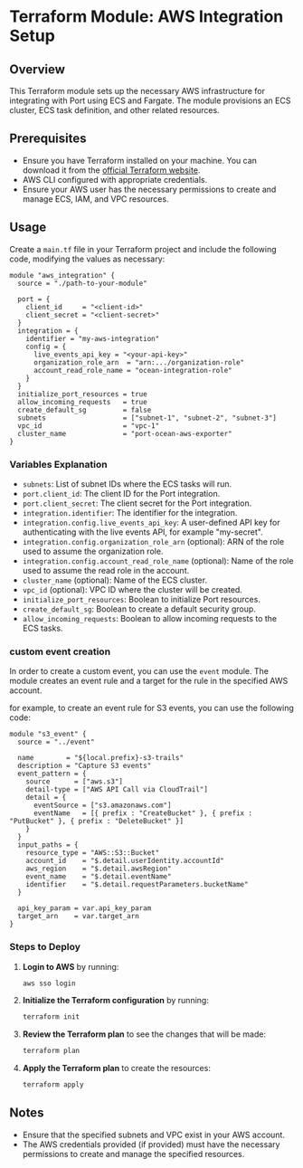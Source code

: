 # Terraform Module: AWS Integration Setup

## Overview

This Terraform module sets up the necessary AWS infrastructure for integrating with Port using ECS and Fargate. The module provisions an ECS cluster, ECS task definition, and other related resources.

## Prerequisites

- Ensure you have Terraform installed on your machine. You can download it from the [official Terraform website](https://www.terraform.io/downloads.html).
- AWS CLI configured with appropriate credentials.
- Ensure your AWS user has the necessary permissions to create and manage ECS, IAM, and VPC resources.

## Usage

Create a `main.tf` file in your Terraform project and include the following code, modifying the values as necessary:

```hcl
module "aws_integration" {
  source = "./path-to-your-module"

  port = {
    client_id     = "<client-id>"
    client_secret = "<client-secret>"
  }
  integration = {
    identifier = "my-aws-integration"
    config = {
      live_events_api_key = "<your-api-key>"
      organization_role_arn  = "arn:.../organization-role"
      account_read_role_name = "ocean-integration-role"
    }
  }
  initialize_port_resources = true
  allow_incoming_requests   = true
  create_default_sg         = false
  subnets                   = ["subnet-1", "subnet-2", "subnet-3"]
  vpc_id                    = "vpc-1"
  cluster_name              = "port-ocean-aws-exporter"
}
```

### Variables Explanation

- `subnets`: List of subnet IDs where the ECS tasks will run.
- `port.client_id`: The client ID for the Port integration.
- `port.client_secret`: The client secret for the Port integration.
- `integration.identifier`: The identifier for the integration.
- `integration.config.live_events_api_key`: A user-defined API key for authenticating with the live events API, for example "my-secret".
- `integration.config.organization_role_arn` (optional): ARN of the role used to assume the organization role.
- `integration.config.account_read_role_name` (optional): Name of the role used to assume the read role in the account.
- `cluster_name` (optional): Name of the ECS cluster.
- `vpc_id` (optional): VPC ID where the cluster will be created.
- `initialize_port_resources`: Boolean to initialize Port resources.
- `create_default_sg`: Boolean to create a default security group.
- `allow_incoming_requests`: Boolean to allow incoming requests to the ECS tasks.

### custom event creation

In order to create a custom event, you can use the `event` module.
The module creates an event rule and a target for the rule in the specified AWS account.

for example, to create an event rule for S3 events, you can use the following code:

```hcl
module "s3_event" {
  source = "../event"

  name        = "${local.prefix}-s3-trails"
  description = "Capture S3 events"
  event_pattern = {
    source      = ["aws.s3"]
    detail-type = ["AWS API Call via CloudTrail"]
    detail = {
      eventSource = ["s3.amazonaws.com"]
      eventName   = [{ prefix : "CreateBucket" }, { prefix : "PutBucket" }, { prefix : "DeleteBucket" }]
    }
  }
  input_paths = {
    resource_type = "AWS::S3::Bucket"
    account_id    = "$.detail.userIdentity.accountId"
    aws_region    = "$.detail.awsRegion"
    event_name    = "$.detail.eventName"
    identifier    = "$.detail.requestParameters.bucketName"
  }

  api_key_param = var.api_key_param
  target_arn    = var.target_arn
}
```

### Steps to Deploy

1. **Login to AWS** by running:

   ```sh
   aws sso login
   ```

2. **Initialize the Terraform configuration** by running:

   ```sh
   terraform init
   ```

3. **Review the Terraform plan** to see the changes that will be made:

   ```sh
   terraform plan
   ```

4. **Apply the Terraform plan** to create the resources:
   ```sh
   terraform apply
   ```

## Notes

- Ensure that the specified subnets and VPC exist in your AWS account.
- The AWS credentials provided (if provided) must have the necessary permissions to create and manage the specified resources.
